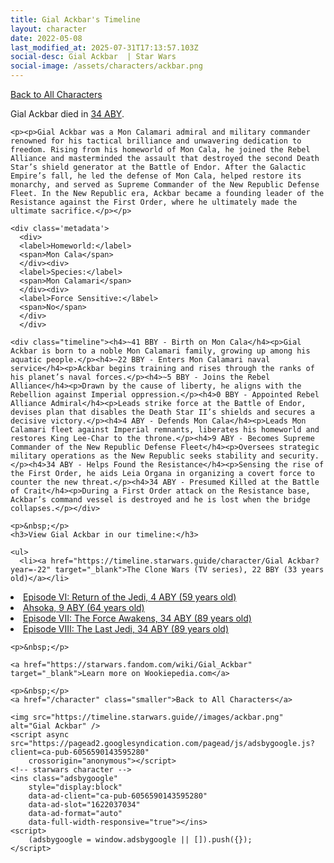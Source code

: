 ```yaml
---
title: Gial Ackbar's Timeline
layout: character
date: 2022-05-08
last_modified_at: 2025-07-31T17:13:57.103Z
social-desc: Gial Ackbar  | Star Wars
social-image: /assets/characters/ackbar.png
---
```

<a href="/character" class="smaller">Back to All Characters</a>

<div class="character-profile container">
  <div class="col-10">
    <p>
    Gial Ackbar         died in <a href="https://timeline.starwars.guide/character/Gial Ackbar?year=34" target="_blank">34 ABY</a>.    
    </p>

    <p><p>Gial Ackbar was a Mon Calamari admiral and military commander renowned for his tactical brilliance and unwavering dedication to freedom. Rising from his homeworld of Mon Cala, he joined the Rebel Alliance and masterminded the assault that destroyed the second Death Star’s shield generator at the Battle of Endor. After the Galactic Empire’s fall, he led the defense of Mon Cala, helped restore its monarchy, and served as Supreme Commander of the New Republic Defense Fleet. In the New Republic era, Ackbar became a founding leader of the Resistance against the First Order, where he ultimately made the ultimate sacrifice.</p></p>
    
    <div class='metadata'>
      <div>
      <label>Homeworld:</label>
      <span>Mon Cala</span>
      </div><div>
      <label>Species:</label>
      <span>Mon Calamari</span>
      </div><div>
      <label>Force Sensitive:</label>
      <span>No</span>
      </div>
      </div>

    <div class="timeline"><h4>~41 BBY - Birth on Mon Cala</h4><p>Gial Ackbar is born to a noble Mon Calamari family, growing up among his aquatic people.</p><h4>~22 BBY - Enters Mon Calamari naval service</h4><p>Ackbar begins training and rises through the ranks of his planet’s naval forces.</p><h4>~5 BBY - Joins the Rebel Alliance</h4><p>Drawn by the cause of liberty, he aligns with the Rebellion against Imperial oppression.</p><h4>0 BBY - Appointed Rebel Alliance Admiral</h4><p>Leads strike force at the Battle of Endor, devises plan that disables the Death Star II’s shields and secures a decisive victory.</p><h4>4 ABY - Defends Mon Cala</h4><p>Leads Mon Calamari fleet against Imperial remnants, liberates his homeworld and restores King Lee-Char to the throne.</p><h4>9 ABY - Becomes Supreme Commander of the New Republic Defense Fleet</h4><p>Oversees strategic military operations as the New Republic seeks stability and security.</p><h4>34 ABY - Helps Found the Resistance</h4><p>Sensing the rise of the First Order, he aids Leia Organa in organizing a covert force to counter the new threat.</p><h4>34 ABY - Presumed Killed at the Battle of Crait</h4><p>During a First Order attack on the Resistance base, Ackbar’s command vessel is destroyed and he is lost when the bridge collapses.</p></div>
    
    <p>&nbsp;</p>
    <h3>View Gial Ackbar in our timeline:</h3>

    <ul>
      <li><a href="https://timeline.starwars.guide/character/Gial Ackbar?year=-22" target="_blank">The Clone Wars (TV series), 22 BBY (33 years old)</a></li>
  <li><a href="https://timeline.starwars.guide/character/Gial Ackbar?year=4" target="_blank">Episode VI: Return of the Jedi, 4 ABY (59 years old)</a></li>
  <li><a href="https://timeline.starwars.guide/character/Gial Ackbar?year=9" target="_blank">Ahsoka, 9 ABY (64 years old)</a></li>
  <li><a href="https://timeline.starwars.guide/character/Gial Ackbar?year=34" target="_blank">Episode VII: The Force Awakens, 34 ABY (89 years old)</a></li>
  <li><a href="https://timeline.starwars.guide/character/Gial Ackbar?year=34" target="_blank">Episode VIII: The Last Jedi, 34 ABY (89 years old)</a></li>
    </ul>

    <p>&nbsp;</p>

    <a href="https://starwars.fandom.com/wiki/Gial_Ackbar" target="_blank">Learn more on Wookiepedia.com</a>

    <p>&nbsp;</p>
    <a href="/character" class="smaller">Back to All Characters</a>
  </div>
  <div class="character_image col-2">
    
    <img src="https://timeline.starwars.guide//images/ackbar.png" alt="Gial Ackbar" />
    <script async src="https://pagead2.googlesyndication.com/pagead/js/adsbygoogle.js?client=ca-pub-6056590143595280"
        crossorigin="anonymous"></script>
    <!-- starwars character -->
    <ins class="adsbygoogle"
        style="display:block"
        data-ad-client="ca-pub-6056590143595280"
        data-ad-slot="1622037034"
        data-ad-format="auto"
        data-full-width-responsive="true"></ins>
    <script>
        (adsbygoogle = window.adsbygoogle || []).push({});
    </script>
  </div>
</div>
